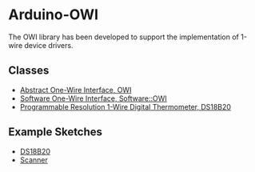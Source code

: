 # Arduino-OWI
The OWI library has been developed to support the implementation of
1-wire device drivers.

## Classes

* [Abstract One-Wire Interface, OWI](./src/OWI.h)
* [Software One-Wire Interface, Software::OWI](./src/Software/OWI.h)
* [Programmable Resolution 1-Wire Digital Thermometer, DS18B20](./src/DS18B20.h)

## Example Sketches

* [DS18B20](./examples/DS18B20)
* [Scanner](./examples/Scanner)
